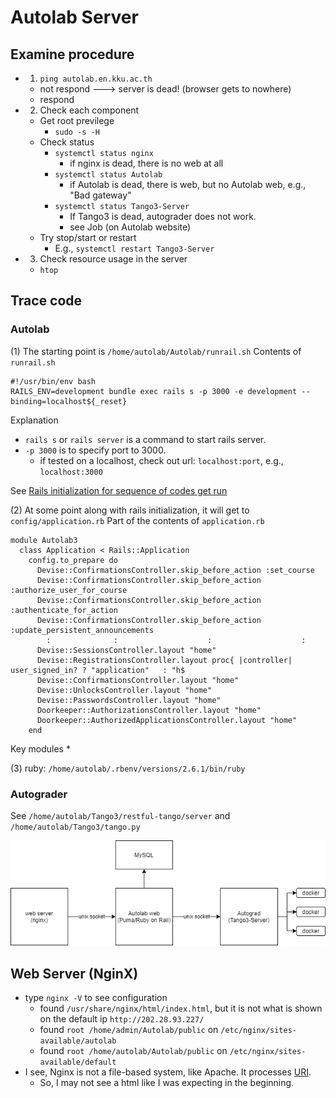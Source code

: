 # Autolab Server

## Examine procedure

  * 1. ```ping autolab.en.kku.ac.th```
    * not respond ---> server is dead! (browser gets to nowhere)
    * respond
  * 2. Check each component
    * Get root previlege
      * ```sudo -s -H```
    * Check status
      * ```systemctl status nginx```
        * if nginx is dead, there is no web at all 
      * ```systemctl status Autolab```
        * if Autolab is dead, there is web, but no Autolab web, e.g., "Bad gateway" 
      * ```systemctl status Tango3-Server```
        * If Tango3 is dead, autograder does not work.
        * see Job (on Autolab website)
    * Try stop/start or restart
      * E.g., ```systemctl restart Tango3-Server```
  * 3. Check resource usage in the server
    * ```htop```

## Trace code

### Autolab
(1) The starting point is ```/home/autolab/Autolab/runrail.sh```
Contents of ```runrail.sh```
```
#!/usr/bin/env bash
RAILS_ENV=development bundle exec rails s -p 3000 -e development --binding=localhost${_reset}
```
Explanation
  * ```rails s``` or ```rails server``` is a command to start rails server.
  * ```-p 3000``` is to specify port to 3000.
    * if tested on a localhost, check out url: ```localhost:port```, e.g., ```localhost:3000``` 

See [Rails initialization for sequence of codes get run](https://guides.rubyonrails.org/initialization.html)

(2) At some point along with rails initialization, it will get to ```config/application.rb```
Part of the contents of ```application.rb```
```
module Autolab3
  class Application < Rails::Application
    config.to_prepare do
      Devise::ConfirmationsController.skip_before_action :set_course
      Devise::ConfirmationsController.skip_before_action :authorize_user_for_course
      Devise::ConfirmationsController.skip_before_action :authenticate_for_action
      Devise::ConfirmationsController.skip_before_action :update_persistent_announcements
        :              :                    :                    :
      Devise::SessionsController.layout "home"
      Devise::RegistrationsController.layout proc{ |controller| user_signed_in? ? "application"   : "h$
      Devise::ConfirmationsController.layout "home"
      Devise::UnlocksController.layout "home"
      Devise::PasswordsController.layout "home"
      Doorkeeper::AuthorizationsController.layout "home"
      Doorkeeper::AuthorizedApplicationsController.layout "home"
    end        
```
Key modules
  * 


(3) ruby: ```/home/autolab/.rbenv/versions/2.6.1/bin/ruby```

### Autograder 
See ```/home/autolab/Tango3/restful-tango/server``` and ```/home/autolab/Tango3/tango.py```
    
![Autolab](https://github.com/tatpongkatanyukul/Autolab/blob/main/tutorial/sys/Autolab_system.png)  
  
## Web Server (NginX)
  * type ```nginx -V``` to see configuration
    *  found ```/usr/share/nginx/html/index.html```, but it is not what is shown on the default ip ```http://202.28.93.227/```
    *  found ```root /home/admin/Autolab/public``` on ```/etc/nginx/sites-available/autolab```
    *  found ```root /home/autolab/Autolab/public``` on ```/etc/nginx/sites-available/default```
  * I see, Nginx is not a file-based system, like Apache. It processes [URI](https://en.wikipedia.org/wiki/Uniform_Resource_Identifier).
    * So, I may not see a html like I was expecting in the beginning. 
